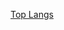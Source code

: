 [Top Langs](https://github-readme-stats.vercel.app/api/top-langs/?username=gkhan205&layout=compact&theme=dark&hide_border=true)
